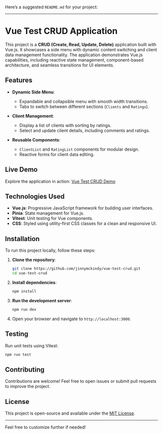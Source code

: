 Here’s a suggested `README.md` for your project:

---

# Vue Test CRUD Application

This project is a **CRUD (Create, Read, Update, Delete)** application built with Vue.js. It showcases a side menu with dynamic content switching and client data management functionality. The application demonstrates Vue.js capabilities, including reactive state management, component-based architecture, and seamless transitions for UI elements.

## Features

- **Dynamic Side Menu**:
  - Expandable and collapsible menu with smooth width transitions.
  - Tabs to switch between different sections (`Clients` and `Ratings`).

- **Client Management**:
  - Display a list of clients with sorting by ratings.
  - Select and update client details, including comments and ratings.

- **Reusable Components**:
  - `ClientList` and `RatingList` components for modular design.
  - Reactive forms for client data editing.

## Live Demo

Explore the application in action: [Vue Test CRUD Demo](https://jinnymckindy.github.io/vue-test-crud/)

## Technologies Used

- **Vue.js**: Progressive JavaScript framework for building user interfaces.
- **Pinia**: State management for Vue.js.
- **Vitest**: Unit testing for Vue components.
- **CSS**: Styled using utility-first CSS classes for a clean and responsive UI.

## Installation

To run this project locally, follow these steps:

1. **Clone the repository**:
   ```bash
   git clone https://github.com/jinnymckindy/vue-test-crud.git
   cd vue-test-crud
   ```

2. **Install dependencies**:
   ```bash
   npm install
   ```

3. **Run the development server**:
   ```bash
   npm run dev
   ```

4. Open your browser and navigate to `http://localhost:3000`.

## Testing

Run unit tests using Vitest:
```bash
npm run test
```

## Contributing

Contributions are welcome! Feel free to open issues or submit pull requests to improve the project.

## License

This project is open-source and available under the [MIT License](LICENSE).

---

Feel free to customize further if needed!